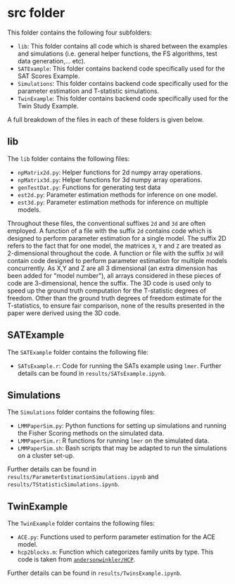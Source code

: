 # src folder

This folder contains the following four subfolders:

 - `lib`: This folder contains all code which is shared between the examples and simulations (i.e. general helper functions, the FS algorithms, test data generation,... etc).
 - `SATExample`: This folder contains backend code specifically used for the SAT Scores Example.
 - `Simulations`: This folder contains backend code specifically used for the parameter estimation and T-statistic simulations.
 - `TwinExample`: This folder contains backend code specifically used for the Twin Study Example.

 A full breakdown of the files in each of these folders is given below.

## lib

The `lib` folder contains the following files:

 - `npMatrix2d.py`: Helper functions for 2d numpy array operations.
 - `npMatrix3d.py`: Helper functions for 3d numpy array operations.
 - `genTestDat.py`: Functions for generating test data
 - `est2d.py`: Parameter estimation methods for inference on one model.
 - `est3d.py`: Parameter estimation methods for inference on multiple models.

Throughout these files, the conventional suffixes `2d` and `3d` are often employed. A function of a file with the suffix `2d` contains code which is designed to perform parameter estimation for a single model. The suffix 2D refers to the fact that for one model, the matrices `X`, `Y` and `Z` are treated as 2-dimensional throughout the code. A function or file with the suffix `3d` will contain code designed to perform parameter estimation for multiple models concurrently. As X,Y and Z are all 3 dimensional (an extra dimension has been added for "model number"), all arrays considered in these pieces of code are 3-dimensional, hence the suffix. The 3D code is used only to speed up the ground truth computation for the T-statistic degrees of freedom. Other than the ground truth degrees of freedom estimate for the T-statistics, to ensure fair comparison, none of the results presented in the paper were derived using the 3D code.

## SATExample

The `SATExample` folder contains the following file:

 - `SATsExample.r`: Code for running the SATs example using `lmer`. Further details can be found in `results/SATsExample.ipynb`.

## Simulations

The `Simulations` folder contains the following files:

 - `LMMPaperSim.py`: Python functions for setting up simulations and running the Fisher Scoring methods on the simulated data. 
 - `LMMPaperSim.r`: R functions for running `lmer` on the simulated data.
 - `LMMPaperSim.sh`: Bash scripts that may be adapted to run the simulations on a cluster set-up.

Further details can be found in `results/ParameterEstimationSimulations.ipynb` and `results/TStatisticSimulations.ipynb`.

## TwinExample

The `TwinExample` folder contains the following files:

 - `ACE.py`: Functions used to perform parameter estimation for the ACE model.
 - `hcp2blocks.m`: Function which categorizes family units by type. This code is taken from [`andersonwinkler/HCP`](https://github.com/andersonwinkler/HCP).

Further details can be found in `results/TwinsExample.ipynb`.
